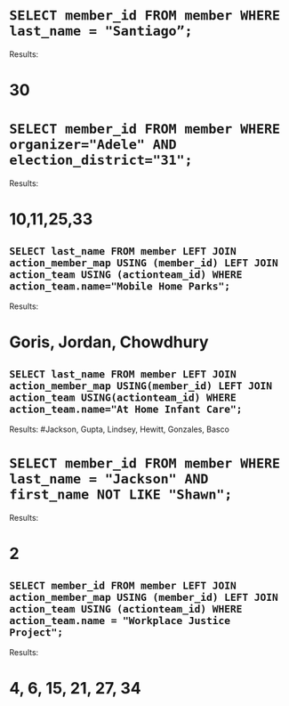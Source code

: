 # `SELECT member_id FROM member WHERE last_name = "Santiago”;`

Results: 
# 30


# `SELECT member_id FROM member WHERE  organizer="Adele" AND election_district="31";`

Results: 
# 10,11,25,33


## `SELECT last_name FROM member LEFT JOIN action_member_map USING (member_id) LEFT JOIN action_team USING (actionteam_id) WHERE action_team.name="Mobile Home Parks";`

Results:
# Goris, Jordan, Chowdhury


## `SELECT last_name FROM member LEFT JOIN action_member_map USING(member_id) LEFT JOIN action_team USING(actionteam_id) WHERE action_team.name="At Home Infant Care";`

Results:
#Jackson, Gupta, Lindsey, Hewitt,  Gonzales, Basco


# `SELECT member_id FROM member WHERE last_name = "Jackson" AND first_name NOT LIKE "Shawn";`

Results:
# 2


## `SELECT member_id FROM member LEFT JOIN action_member_map USING (member_id) LEFT JOIN action_team USING (actionteam_id) WHERE action_team.name = "Workplace Justice Project";`

Results:
# 4,  6, 15, 21, 27, 34
